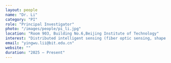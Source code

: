```yaml
---
layout: people
name: "Dr. Li"
category: "PI"
role: "Principal Investigator"
photo: "/images/people/pi_li.jpg"
location: "Room 903, Building No.6,Beijing Institute of Technology"
interest: "Distributed intelligent sensing (fiber optic sensing, shape reconstruction, structural health monitoring) and digital twin with AI."
email: "yingwu.lii@bit.edu.cn"
website: ""
duration: "2025 – Present"
---
```


